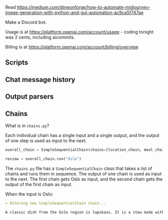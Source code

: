 Read https://medium.com/@neonforge/how-to-automate-midjourney-image-generation-with-python-and-gui-automation-ac9ca5f747ae

Make a Discord bot.

Usage is at https://platform.openai.com/account/usage - coding tonight was 2 cents, including aicommits.

Billing is at https://platform.openai.com/account/billing/overview

## Scripts

## Chat message history

## Output parsers

## Chains

What is in `chains.py`?

Each individual chain has a single input and a single output, and the output of one step is used as input to the next.

```python
overall_chain = SimpleSequentialChain(chains=[location_chain, meal_chain], verbose=True)

review = overall_chain.run("Oslo")
```

The `chains.py` file has a `SimpleSequentialChain` class that takes a list of chains and runs them in sequence. The output of one chain is used as input to the next. The first chain gets Oslo as input, and the second chain gets the output of the first chain as input.

When the input is Oslo:

```markdown
> Entering new SimpleSequentialChain chain...

A classic dish from the Oslo region is lapskaus. It is a stew made with potatoes, carrots, beef and other vegetables cooked in beef broth. It is often served with mustard, bread, and pickles.
```